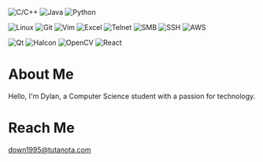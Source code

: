 ![C/C++](https://img.shields.io/badge/Language-C%2FC%2B%2B-blue?logo=cplusplus)
![Java](https://img.shields.io/badge/Language-Java-red?logo=java)
![Python](https://img.shields.io/badge/Language-Python-yellow?logo=python)

![Linux](https://img.shields.io/badge/Tools-Linux-blue?logo=linux)
![Git](https://img.shields.io/badge/Tools-Git-orange?logo=git)
![Vim](https://img.shields.io/badge/Tools-Vim-darkgreen?logo=vim)
![Excel](https://img.shields.io/badge/Tools-Excel-green?logo=microsoft-excel)
![Telnet](https://img.shields.io/badge/Tools-Telnet-gray)
![SMB](https://img.shields.io/badge/Tools-SMB-blue)
![SSH](https://img.shields.io/badge/Tools-SSH-black)
![AWS](https://img.shields.io/badge/Tools-AWS-orange?logo=amazonaws)

![Qt](https://img.shields.io/badge/Library-Qt-green?logo=qt)
![Halcon](https://img.shields.io/badge/Library-Halcon-blue)
![OpenCV](https://img.shields.io/badge/Library-OpenCV-teal?logo=opencv)
![React](https://img.shields.io/badge/Library-React-blue?logo=react)

# About Me

Hello, I'm Dylan, a Computer Science student with a passion for technology.

# Reach Me
down1995@tutanota.com

<!--
- 🔭 I’m currently working on ...
- 🌱 I’m currently learning ...
- 👯 I’m looking to collaborate on ...
- 🤔 I’m looking for help with ...
- 💬 Ask me about ...
- 📫 How to reach me: ...
- 😄 Pronouns: ...
- ⚡ Fun fact: ...
-->
